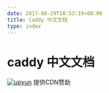 ```yaml
---
date: 2017-08-29T18:53:19+08:00
title: Caddy 中文文档
type: index
---
```


# caddy 中文文档


[![upyun](https://www.notadd.com/src/upyun.svg "又拍云")](https://console.upyun.com/register/?invite=r17EYO3BW) 提供CDN赞助